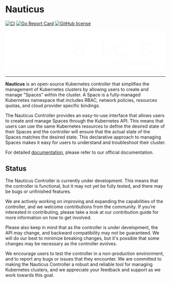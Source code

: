 # Nauticus
[![CI](https://github.com/edixos/nauticus/actions/workflows/ci.yml/badge.svg)](https://github.com/edixos/nauticus/actions/workflows/ci.yml)
[![Go Report Card](https://goreportcard.com/badge/github.com/edixos/nauticus)](https://goreportcard.com/report/github.com/edixos/nauticus)
[![GitHub license](https://img.shields.io/github/license/edixos/nauticus.svg)](https://github.com/edixos/nauticus/blob/main/LICENSE)

<p align="center">
  <img src="assets/logo/nauticus-w.png" />
</p>

---

__Nauticus__ is an open-source Kubernetes controller that simplifies the management of Kubernetes clusters by allowing users to create and manage "Spaces" within the cluster. A Space is a fully-managed Kubernetes namespace that includes RBAC, network policies, resources quotas, and cloud provider specific bindings.

The Nauticus Controller provides an easy-to-use interface that allows users to create and manage Spaces through the Kubernetes API. This means that users can use the same Kubernetes resources to define the desired state of their Spaces and the controller will ensure that the actual state of the Spaces matches the desired state. This declarative approach to managing Spaces makes it easy for users to understand and troubleshoot their cluster.

For detailed [documentation](https://edixos.github.io/nauticus), please refer to our official documentation.

## Status

The Nauticus Controller is currently under development. This means that the controller is functional, but it may not yet be fully tested, and there may be bugs or unfinished features.

We are actively working on improving and expanding the capabilities of the controller, and we welcome contributions from the community. If you're interested in contributing, please take a look at our contribution guide for more information on how to get involved.

Please also keep in mind that as the controller is under development, the API may change, and backward compatibility may not be guaranteed. We will do our best to minimize breaking changes, but it's possible that some changes may be necessary as the controller evolves.

We encourage users to test the controller in a non-production environment, and to report any bugs or issues that they encounter. We are committed to making the Nauticus Controller a robust and reliable tool for managing Kubernetes clusters, and we appreciate your feedback and support as we work towards this goal.